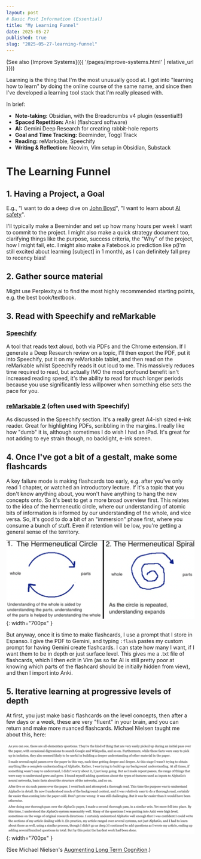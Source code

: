 ```yaml
---
layout: post
# Basic Post Information (Essential)
title: "My Learning Funnel"
date: 2025-05-27
published: true
slug: "2025-05-27-learning-funnel"
---
```


(See also [Improve Systems]({{ '/pages/improve-systems.html' | relative_url }}))

Learning is the thing that I'm the most unusually good at. I got into "learning how to learn" by doing the online course of the same name, and since then I've developed a learning tool stack that I'm really pleased with.

In brief:

- **Note-taking:** Obsidian, with the Breadcrumbs v4 plugin (essential!!)
- **Spaced Repetition:** Anki (flashcard software)
- **AI:** Gemini Deep Research for creating rabbit-hole reports
- **Goal and Time Tracking:** Beeminder, Toggl Track
- **Reading:** reMarkable, Speechify
- **Writing & Reflection:** Neovim, Vim setup in Obsidian, Substack

# The Learning Funnel

## 1. Having a Project, a Goal
E.g., "I want to do a deep dive on [John Boyd](https://www.beeminder.com/alexislearning/thinking--boyd)", "I want to learn about [AI safety](https://www.beeminder.com/alexislearning/impact--ai-safety)".

I'll typically make a Beeminder and set up how many hours per week I want to commit to the project. I might also make a quick strategy document too, clarifying things like the purpose, success criteria, the "Why" of the project, how I might fail, etc. I might also make a Fatebook.io prediction like p(I'm still excited about learning [subject] in 1 month), as I can definitely fall prey to recency bias!

## 2. Gather source material
Might use Perplexity.ai to find the most highly recommended starting points, e.g. the best book/textbook.

## 3. Read with Speechify and reMarkable

### [Speechify](https://speechify.com/)
A tool that reads text aloud, both via PDFs and the Chrome extension. If I generate a Deep Research review on a topic, I'll then export the PDF, put it into Speechify, put it on my reMarkable tablet, and then read on the reMarkable whilst Speechify reads it out loud to me. This massively reduces time required to read, but actually IMO the most profound benefit isn't increased reading speed, it's the ability to read for much longer periods because you use significantly less willpower when something else sets the pace for you.

### [reMarkable 2](https://remarkable.com/store/remarkable-2) (often used with Speechify)
As discussed in the Speechify section. It's a really great A4-ish sized e-ink reader. Great for highlighting PDFs, scribbling in the margins. I really like how "dumb" it is, although sometimes I do wish I had an iPad. It's great for not adding to eye strain though, no backlight, e-ink screen.

## 4. Once I've got a bit of a gestalt, make some flashcards
A key failure mode is making flashcards too early, e.g. after you've only read 1 chapter, or watched an introductory lecture. If it's a topic that you don't know anything about, you won't have anything to hang the new concepts onto. So it's best to get a more broad overview first. This relates to the idea of the hermeneutic circle, where our understanding of atomic bits of information is informed by our understanding of the whole, and vice versa. So, it's good to do a bit of an "immersion" phase first, where you consume a bunch of stuff. Even if retention will be low, you're getting a general sense of the territory.

![Hermeneutic Circle Diagram](/images/hermeneutic.png){: width="700px" }

But anyway, once it is time to make flashcards, I use a prompt that I store in Espanso. I give the PDF to Gemini, and typing `:flash` pastes my custom prompt for having Gemini create flashcards. I can state how many I want, if I want them to be in depth or just surface level. This gives me a .txt file of flashcards, which I then edit in Vim (as so far AI is still pretty poor at knowing which parts of the flashcard should be initially hidden from view), and then I import into Anki.

## 5. Iterative learning at progressive levels of depth
At first, you just make basic flashcards on the level concepts, then after a few days or a week, these are very "fluent" in your brain, and you can return and make more nuanced flashcards. Michael Nielsen taught me about this, here:

![Michael Nielsen](/images/michael-nielsen.png){: width="700px" }

(See Michael Nielsen's [Augmenting Long Term Cognition](https://augmentingcognition.com/ltm.html).)
